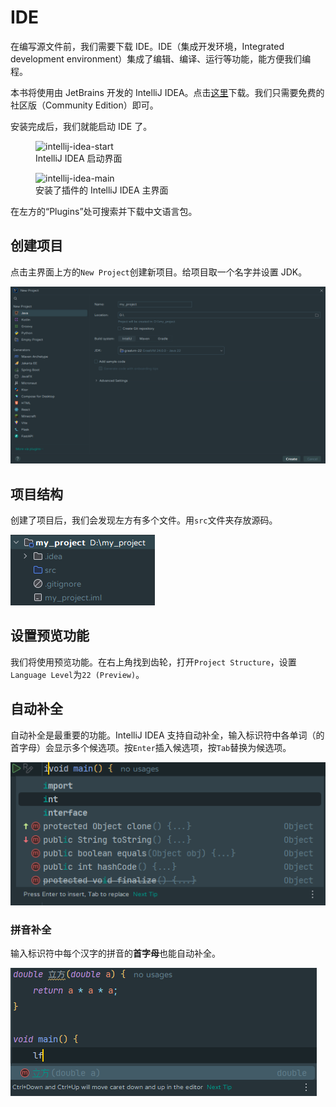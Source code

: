 # IDE

在编写源文件前，我们需要下载 IDE。IDE（集成开发环境，Integrated development environment）集成了编辑、编译、运行等功能，能方便我们编程。

本书将使用由 JetBrains 开发的 IntelliJ IDEA。点击[这里](https://www.jetbrains.com/idea/download/)下载。我们只需要免费的社区版（Community Edition）即可。

安装完成后，我们就能启动 IDE 了。

<figure>
<img src="../img/ij.png" alt="intellij-idea-start">
<figcaption>IntelliJ IDEA 启动界面</figcaption>
</figure>

<figure>
<img src="../img/ij_main.png" alt="intellij-idea-main">
<figcaption>安装了插件的 IntelliJ IDEA 主界面</figcaption>
</figure>

在左方的“Plugins”处可搜索并下载中文语言包。

## 创建项目

点击主界面上方的`New Project`创建新项目。给项目取一个名字并设置 JDK。

![new-project](img/new_project.png)

## 项目结构

创建了项目后，我们会发现左方有多个文件。用`src`文件夹存放源码。

![project-structure](img/project_structure.png)

## 设置预览功能

我们将使用预览功能。在右上角找到齿轮，打开`Project Structure`，设置`Language Level`为`22 (Preview)`。

## 自动补全

自动补全是最重要的功能。IntelliJ IDEA 支持自动补全，输入标识符中各单词（的首字母）会显示多个候选项。按`Enter`插入候选项，按`Tab`替换为候选项。

![auto-completion](img/auto_completion.png)

### 拼音补全

输入标识符中每个汉字的拼音的**首字母**也能自动补全。

![pinyin-completion](img/pinyin_completion.png)
